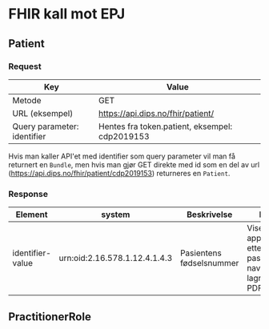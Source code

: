 # FHIR kall mot EPJ
## Patient
### Request
|Key|Value|
|---|---|
|Metode|GET|
|URL (eksempel)| https://api.dips.no/fhir/patient/|
|Query parameter: identifier|Hentes fra token.patient, eksempel: cdp2019153|

Hvis man kaller API'et med identifier som query parameter vil man få returnert en `Bundle`, men hvis man gjør GET direkte med id som en del av url (https://api.dips.no/fhir/patient/cdp2019153) returneres en `Patient`.
### Response
|Element|system|Beskrivelse|Bruk|
|---|---|---|---|
|identifier-value|urn:oid:2.16.578.1.12.4.1.4.3|Pasientens fødselsnummer|Vises i applikasjon etter pasientens navn, lagres i PDF|
## PractitionerRole
